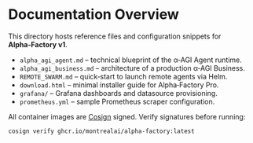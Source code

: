 # Documentation Overview

This directory hosts reference files and configuration snippets for **Alpha‑Factory v1**.

- `alpha_agi_agent.md` – technical blueprint of the α‑AGI Agent runtime.
- `alpha_agi_business.md` – architecture of a production α‑AGI Business.
- `REMOTE_SWARM.md` – quick‑start to launch remote agents via Helm.
- `download.html` – minimal installer guide for Alpha‑Factory Pro.
- `grafana/` – Grafana dashboards and datasource provisioning.
- `prometheus.yml` – sample Prometheus scraper configuration.

All container images are [Cosign](https://github.com/sigstore/cosign) signed. Verify signatures before running:
```bash
cosign verify ghcr.io/montrealai/alpha-factory:latest
```
